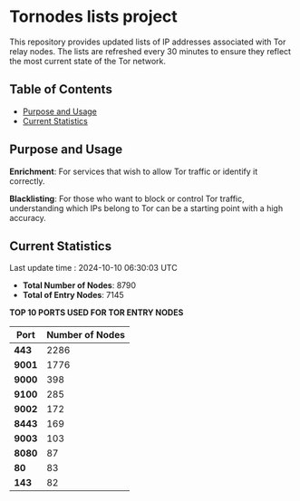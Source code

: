 # Tornodes lists project

This repository provides updated lists of IP addresses associated with Tor relay nodes. The lists are refreshed every 30 minutes to ensure they reflect the most current state of the Tor network.

## Table of Contents

- [Purpose and Usage](#purpose-and-usage)
- [Current Statistics](#current-statistics)


## Purpose and Usage

**Enrichment**: For services that wish to allow Tor traffic or identify it correctly.

**Blacklisting**: For those who want to block or control Tor traffic, understanding which IPs belong to Tor can be a starting point with a high accuracy.

## Current Statistics

Last update time : 2024-10-10 06:30:03 UTC

- **Total Number of Nodes**: 8790
- **Total of Entry Nodes**: 7145

**TOP 10 PORTS USED FOR TOR ENTRY NODES**

| **Port** | **Number of Nodes** |
|------|-----------------|
| **443**   | 2286  |
| **9001**   | 1776  |
| **9000**   | 398  |
| **9100**   | 285  |
| **9002**   | 172  |
| **8443**   | 169  |
| **9003**   | 103  |
| **8080**   | 87  |
| **80**   | 83  |
| **143**   | 82  |

